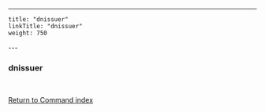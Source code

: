 ---
    title: "dnissuer"
    linkTitle: "dnissuer"
    weight: 750
---<span id="dnissuer"></span>

### dnissuer

 

[Return to Command index](../../)

 
